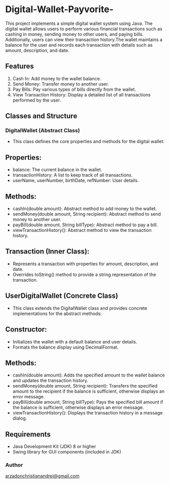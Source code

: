 # Digital-Wallet-Payvorite-
This project implements a simple digital wallet system using Java. The digital wallet allows users to perform various financial transactions such as cashing in money, sending money to other users, and paying bills. Additionally, users can view their transaction history.The wallet maintains a balance for the user and records each transaction with details such as amount, description, and date.

## Features
1. Cash In: Add money to the wallet balance.
2. Send Money: Transfer money to another user.
3. Pay Bills: Pay various types of bills directly from the wallet.
4. View Transaction History: Display a detailed list of all transactions performed by the user.

## Classes and Structure
### DigitalWallet (Abstract Class)
* This class defines the core properties and methods for the digital wallet:

## Properties:
* balance: The current balance in the wallet.
* transactionHistory: A list to keep track of all transactions.
* userName, userNumber, birthDate, refNumber: User details.

## Methods:
* cashIn(double amount): Abstract method to add money to the wallet.
* sendMoney(double amount, String recipient): Abstract method to send money to another user.
* payBill(double amount, String billType): Abstract method to pay a bill.
* viewTransactionHistory(): Abstract method to view the transaction history.

## Transaction (Inner Class):
* Represents a transaction with properties for amount, description, and date.
* Overrides toString() method to provide a string representation of the transaction.

## UserDigitalWallet (Concrete Class)
* This class extends the DigitalWallet class and provides concrete implementations for the abstract methods:

## Constructor:
* Initializes the wallet with a default balance and user details.
* Formats the balance display using DecimalFormat.

## Methods:
* cashIn(double amount): Adds the specified amount to the wallet balance and updates the transaction history.
* sendMoney(double amount, String recipient): Transfers the specified amount to the recipient if the balance is sufficient, otherwise displays an error message.
* payBill(double amount, String billType): Pays the specified bill amount if the balance is sufficient, otherwise displays an error message.
* viewTransactionHistory(): Displays the transaction history in a message dialog.

## Requirements
* Java Development Kit (JDK) 8 or higher
* Swing library for GUI components (included in JDK)

### Author
arzadonchristianandrei@gmail.com
